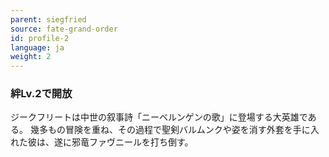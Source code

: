 ```yaml
---
parent: siegfried
source: fate-grand-order
id: profile-2
language: ja
weight: 2
---
```


### 絆Lv.2で開放

ジークフリートは中世の叙事詩「ニーベルンゲンの歌」に登場する大英雄である。
幾多もの冒険を重ね、その過程で聖剣バルムンクや姿を消す外套を手に入れた彼は、遂に邪竜ファヴニールを打ち倒す。
